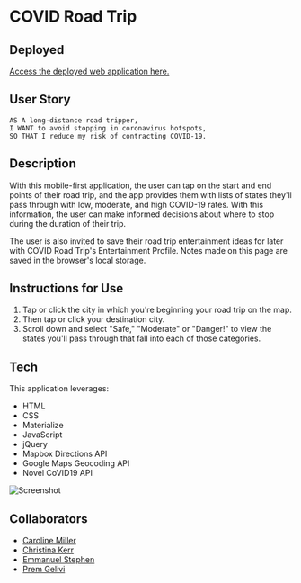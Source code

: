 # COVID Road Trip

## Deployed

[Access the deployed web application here.](https://christinakerr.github.io/COVIDRoadTrip/)

## User Story

```
AS A long-distance road tripper,
I WANT to avoid stopping in coronavirus hotspots,
SO THAT I reduce my risk of contracting COVID-19.
```

## Description

With this mobile-first application, the user can tap on the start and end points of their road trip, and the app provides them with lists of states they'll pass through with low, moderate, and high COVID-19 rates. With this information, the user can make informed decisions about where to stop during the duration of their trip.

The user is also invited to save their road trip entertainment ideas for later with COVID Road Trip's Entertainment Profile. Notes made on this page are saved in the browser's local storage.

## Instructions for Use

1. Tap or click the city in which you're beginning your road trip on the map.
2. Then tap or click your destination city.
3. Scroll down and select "Safe," "Moderate" or "Danger!" to view the states you'll pass through that fall into each of those categories.

## Tech

This application leverages:

* HTML
* CSS
* Materialize
* JavaScript
* jQuery
* Mapbox Directions API
* Google Maps Geocoding API
* Novel CoVID19 API

![Screenshot](screenshot.png)

## Collaborators

* [Caroline Miller](https://github.com/caroline-e-miller)
* [Christina Kerr](https://github.com/christinakerr)
* [Emmanuel Stephen](https://github.com/Manii-dot)
* [Prem Gelivi](https://github.com/geliviprem)